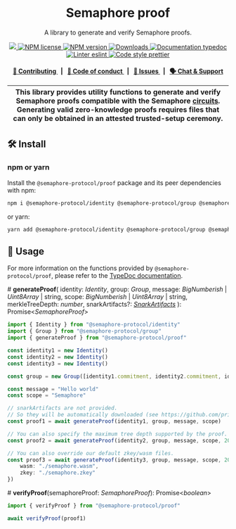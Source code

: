 <p align="center">
    <h1 align="center">
        Semaphore proof
    </h1>
    <p align="center">A library to generate and verify Semaphore proofs.</p>
</p>

<p align="center">
    <a href="https://github.com/semaphore-protocol">
        <img src="https://img.shields.io/badge/project-Semaphore-blue.svg?style=flat-square">
    </a>
    <a href="https://github.com/semaphore-protocol/semaphore/blob/main/LICENSE">
        <img alt="NPM license" src="https://img.shields.io/npm/l/%40semaphore-protocol%2Fproof?style=flat-square">
    </a>
    <a href="https://www.npmjs.com/package/@semaphore-protocol/proof">
        <img alt="NPM version" src="https://img.shields.io/npm/v/@semaphore-protocol/proof?style=flat-square" />
    </a>
    <a href="https://npmjs.org/package/@semaphore-protocol/proof">
        <img alt="Downloads" src="https://img.shields.io/npm/dm/@semaphore-protocol/proof.svg?style=flat-square" />
    </a>
    <a href="https://js.semaphore.pse.dev/modules/_semaphore_protocol_proof">
        <img alt="Documentation typedoc" src="https://img.shields.io/badge/docs-typedoc-744C7C?style=flat-square">
    </a>
    <a href="https://eslint.org/">
        <img alt="Linter eslint" src="https://img.shields.io/badge/linter-eslint-8080f2?style=flat-square&logo=eslint" />
    </a>
    <a href="https://prettier.io/">
        <img alt="Code style prettier" src="https://img.shields.io/badge/code%20style-prettier-f8bc45?style=flat-square&logo=prettier" />
    </a>
</p>

<div align="center">
    <h4>
        <a href="https://github.com/semaphore-protocol/semaphore/blob/main/CONTRIBUTING.md">
            👥 Contributing
        </a>
        <span>&nbsp;&nbsp;|&nbsp;&nbsp;</span>
        <a href="https://github.com/semaphore-protocol/semaphore/blob/main/CODE_OF_CONDUCT.md">
            🤝 Code of conduct
        </a>
        <span>&nbsp;&nbsp;|&nbsp;&nbsp;</span>
        <a href="https://github.com/semaphore-protocol/semaphore/contribute">
            🔎 Issues
        </a>
        <span>&nbsp;&nbsp;|&nbsp;&nbsp;</span>
        <a href="https://semaphore.pse.dev/discord">
            🗣️ Chat &amp; Support
        </a>
    </h4>
</div>

| This library provides utility functions to generate and verify Semaphore proofs compatible with the Semaphore [circuits](https://github.com/semaphore-protocol/semaphore/tree/main/circuits). Generating valid zero-knowledge proofs requires files that can only be obtained in an attested trusted-setup ceremony. |
| -------------------------------------------------------------------------------------------------------------------------------------------------------------------------------------------------------------------------------------------------------------------------------------------------------------------- |

## 🛠 Install

### npm or yarn

Install the `@semaphore-protocol/proof` package and its peer dependencies with npm:

```bash
npm i @semaphore-protocol/identity @semaphore-protocol/group @semaphore-protocol/proof
```

or yarn:

```bash
yarn add @semaphore-protocol/identity @semaphore-protocol/group @semaphore-protocol/proof
```

## 📜 Usage

For more information on the functions provided by `@semaphore-protocol/proof`, please refer to the [TypeDoc documentation](https://js.semaphore.pse.dev/modules/_semaphore_protocol_proof).

\# **generateProof**(
identity: _Identity_,
group: _Group_,
message: _BigNumberish_ | _Uint8Array_ | string,
scope: _BigNumberish_ | _Uint8Array_ | string,
merkleTreeDepth: _number_,
snarkArtifacts?: [_SnarkArtifacts_](https://github.com/privacy-scaling-explorations/zk-kit/blob/88acdc6d8fa5f3f2a8ecd1e1a0140244b970c551/packages/utils/src/types/index.ts#L46)
): Promise\<_SemaphoreProof_>

```typescript
import { Identity } from "@semaphore-protocol/identity"
import { Group } from "@semaphore-protocol/group"
import { generateProof } from "@semaphore-protocol/proof"

const identity1 = new Identity()
const identity2 = new Identity()
const identity3 = new Identity()

const group = new Group([identity1.commitment, identity2.commitment, identity3.commitment])

const message = "Hello world"
const scope = "Semaphore"

// snarkArtifacts are not provided.
// So they will be automatically downloaded (see https://github.com/privacy-scaling-explorations/snark-artifacts).
const proof1 = await generateProof(identity1, group, message, scope)

// You can also specify the maximum tree depth supported by the proof.
const proof2 = await generateProof(identity2, group, message, scope, 20)

// You can also override our default zkey/wasm files.
const proof3 = await generateProof(identity3, group, message, scope, 20, {
    wasm: "./semaphore.wasm",
    zkey: "./semaphore.zkey"
})
```

\# **verifyProof**(semaphoreProof: _SemaphoreProof_): Promise\<_boolean_>

```typescript
import { verifyProof } from "@semaphore-protocol/proof"

await verifyProof(proof1)
```
